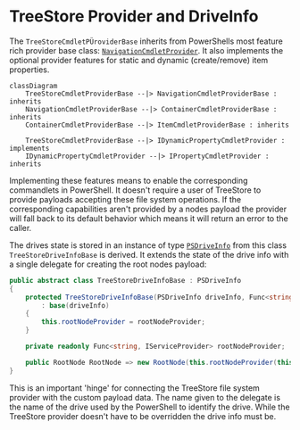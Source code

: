 # TreeStore Provider and DriveInfo

The `TreeStoreCmdletPÜroviderBase` inherits from PowerShells most feature rich provider base class: [`NavigationCmdletProvider`](https://docs.microsoft.com/en-us/dotnet/api/system.management.automation.provider.navigationcmdletprovider). It also implements the optional provider features for static and dynamic (create/remove) item properties. 

```mermaid
classDiagram
	TreeStoreCmdletProviderBase --|> NavigationCmdletProviderBase : inherits
	NavigationCmdletProviderBase --|> ContainerCmdletProviderBase : inherits
	ContainerCmdletProviderBase --|> ItemCmdletProviderBase : inherits

	TreeStoreCmdletProviderBase --|> IDynamicPropertyCmdletProvider : implements
	IDynamicPropertyCmdletProvider --|> IPropertyCmdletProvider : inherits
```
Implementing these features means to enable the corresponding commandlets in PowerShell. It doesn't require a user of TreeStore to provide payloads accepting these file system operations. If the corresponding capabilities aren't provided by a nodes payload the provider will fall back to its default behavior which means it will return an error to the caller.

The drives state is stored in an instance of type [`PSDriveInfo`](https://docs.microsoft.com/en-us/dotnet/api/system.management.automation.psdriveinfo) from this class `TreeStoreDriveInfoBase` is derived. It extends the state of the drive info with a single delegate for creating the root nodes payload:

```csharp
public abstract class TreeStoreDriveInfoBase : PSDriveInfo
{
	protected TreeStoreDriveInfoBase(PSDriveInfo driveInfo, Func<string, IServiceProvider> rootNodeProvider)
		: base(driveInfo)
	{
		this.rootNodeProvider = rootNodeProvider;
	}

	private readonly Func<string, IServiceProvider> rootNodeProvider;

	public RootNode RootNode => new RootNode(this.rootNodeProvider(this.Name));
}
```

This is an important 'hinge' for connecting the TreeStore file system provider with the custom payload data. The name given to the delegate is the name of the drive used by the PowerShell to identify the drive. While the TreeStore provider doesn't have to be overridden the drive info must be. 